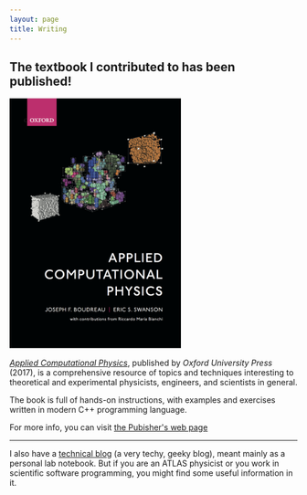 ```yaml
---
layout: page
title: Writing
---
```


## The textbook I contributed to has been published!

<a href="/assets/img/pages/acp_cover_front.png">
  <img src="/assets/img/pages/acp_cover_front.png" alt="ACP - front cover" width="300px"/>
</a>

<!-- <a href="/assets/img/pages/acp_cover_full.png">
  <img src="/assets/img/pages/acp_cover_full.png" alt="ACP - full cover" width="600px"/>
</a> -->



[_Applied Computational Physics_](https://global.oup.com/academic/product/applied-computational-physics-9780198708643), published by _Oxford University Press_ (2017), is a comprehensive resource of topics and techniques interesting to theoretical and experimental physicists, engineers, and scientists in general.

The book is full of hands-on instructions, with examples and exercises written in modern C++ programming language.

For more info, you can visit <a href="https://global.oup.com/academic/product/applied-computational-physics-9780198708643" target="_blank">the Pubisher's web page</a>

<!-- You can find my writing at my physics&science blog, where I like sharing my curiosity and my passion about the Universe we all live in. -->

<hr>

I also have a [technical blog](../blog.html) (a very techy, geeky blog), meant mainly as a personal lab notebook. But if you are an ATLAS physicist or you work in scientific software programming, you might find some useful information in it.
